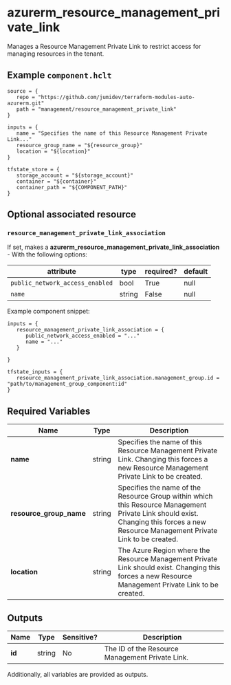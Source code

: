# azurerm_resource_management_private_link

Manages a Resource Management Private Link to restrict access for managing resources in the tenant.

## Example `component.hclt`

```hcl
source = {
   repo = "https://github.com/jumidev/terraform-modules-auto-azurerm.git"   
   path = "management/resource_management_private_link"   
}

inputs = {
   name = "Specifies the name of this Resource Management Private Link..."   
   resource_group_name = "${resource_group}"   
   location = "${location}"   
}

tfstate_store = {
   storage_account = "${storage_account}"   
   container = "${container}"   
   container_path = "${COMPONENT_PATH}"   
}

```
## Optional associated resource


### `resource_management_private_link_association` 

If set, makes a **azurerm_resource_management_private_link_association** - With the following options:

| attribute | type | required? | default |
| --------- | ---- | --------- | ------- |
| `public_network_access_enabled` | bool | True | null |
| `name` | string | False | null |


Example component snippet:

```hcl
inputs = {
   resource_management_private_link_association = {
      public_network_access_enabled = "..."      
      name = "..."      
   }
   
}

tfstate_inputs = {
   resource_management_private_link_association.management_group.id = "path/to/management_group_component:id"   
}

```


## Required Variables

| Name | Type |  Description |
| ---- | --------- |  ----------- |
| **name** | string |  Specifies the name of this Resource Management Private Link. Changing this forces a new Resource Management Private Link to be created. | 
| **resource_group_name** | string |  Specifies the name of the Resource Group within which this Resource Management Private Link should exist. Changing this forces a new Resource Management Private Link to be created. | 
| **location** | string |  The Azure Region where the Resource Management Private Link should exist. Changing this forces a new Resource Management Private Link to be created. | 



## Outputs

| Name | Type | Sensitive? | Description |
| ---- | ---- | --------- | --------- |
| **id** | string | No  | The ID of the Resource Management Private Link. | 

Additionally, all variables are provided as outputs.
